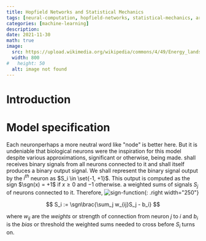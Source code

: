 ```yaml
---
title: Hopfield Networks and Statistical Mechanics
tags: [neural-computation, hopfield-networks, statistical-mechanics, artificial-intelligence]
categories: [machine-learning]
description: 
date: 2021-11-30
math: true
image: 
  src: https://upload.wikimedia.org/wikipedia/commons/4/49/Energy_landscape.png #/2021-11-30/
  width: 800
#   height: 50
  alt: image not found
---
```


# Introduction



# Model specification

Each neuron<span class=sidenote>perhaps a more neutral word like "node" is better here. But it is undeniable that biological neurons were the inspiration for this model despite various approximations, significant or otherwise, being made.</span> shall receives binary signals from all neurons connected to it and shall itself produces a binary output signal. We shall represent the binary signal output by the $i^{th}$ neuron as $S_i \in \set{-1, +1}$. This output is computed as the sign <span class=sidenote> $\sgn(x) = +1$ if $x \geq 0$ and $-1$ otherwise.</span> a weighted sums of signals $S_j$ of neurons connected to it. Therefore, 
![sign-function](https://upload.wikimedia.org/wikipedia/commons/thumb/4/4f/Signum_function.svg/2560px-Signum_function.svg.png){: .right width="250"}

$$
S_i := \sgn\brac{\sum_j w_{ij}S_j - b_i}
$$

where $w_{ij}$ are the _weights_ or strength of connection from neuron $j$ to $i$ and $b_i$ is the _bias_ or threshold the weighted sums needed to cross before $S_i$ turns on. 


